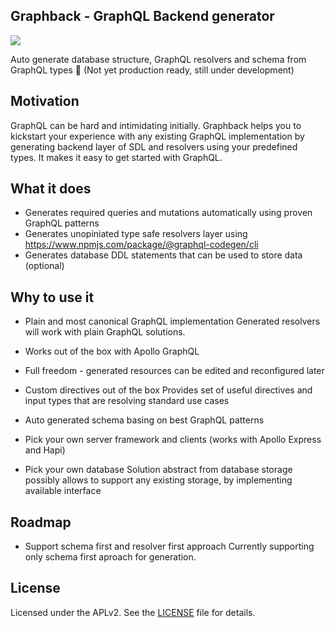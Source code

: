 ## Graphback - GraphQL Backend generator

![](images/graphback.png)

Auto generate database structure, GraphQL resolvers and schema from GraphQL types 🚀 (Not yet production ready, still under development)

## Motivation 

GraphQL can be hard and intimidating initially.
Graphback helps you to kickstart your experience with any existing GraphQL implementation
by generating backend layer of SDL and resolvers using your predefined types. It makes it easy to get started with GraphQL.

## What it does

- Generates required queries and mutations automatically using proven GraphQL patterns
- Generates unopiniated type safe resolvers layer using https://www.npmjs.com/package/@graphql-codegen/cli
- Generates database DDL statements that can be used to store data (optional)

## Why to use it

- Plain and most canonical GraphQL implementation
Generated resolvers will work with plain GraphQL solutions.

- Works out of the box with Apollo GraphQL

- Full freedom - generated resources can be edited and reconfigured later 

- Custom directives out of the box
Provides set of useful directives and input types that are resolving standard use cases

- Auto generated schema basing on best GraphQL patterns 

- Pick your own server framework and clients (works with Apollo Express and Hapi) 

- Pick your own database
Solution abstract from database storage possibly allows to support any existing storage, by 
implementing available interface

## Roadmap

- Support schema first and resolver first approach
Currently supporting only schema first aproach for generation.


## License
Licensed under the APLv2. See the [LICENSE](https://github.com/wtrocki/graphql-resolver-gen/blob/master/LICENSE) file for details.
